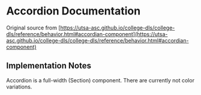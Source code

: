# Accordion Documentation

Original source from [https://utsa-asc.github.io/college-dls/college-dls/reference/behavior.html#accordian-component](https://utsa-asc.github.io/college-dls/college-dls/reference/behavior.html#accordian-component)
## Implementation Notes

Accordion is a full-width (Section) component.  There are currently not color variations.
